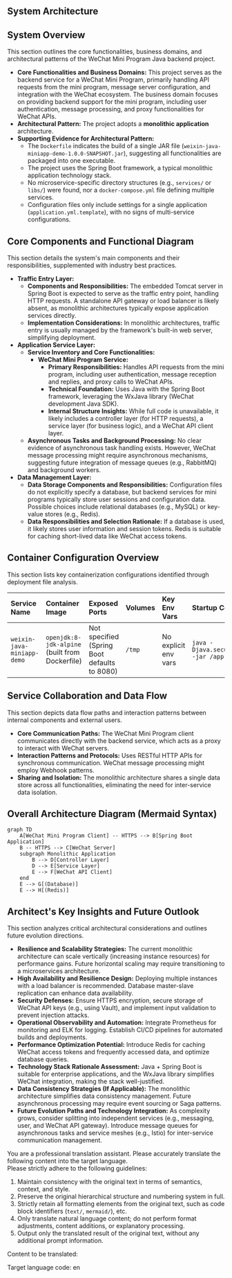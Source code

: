 ## System Architecture

## System Overview

This section outlines the core functionalities, business domains, and architectural patterns of the WeChat Mini Program Java backend project.

* **Core Functionalities and Business Domains:** This project serves as the backend service for a WeChat Mini Program, primarily handling API requests from the mini program, message server configuration, and integration with the WeChat ecosystem. The business domain focuses on providing backend support for the mini program, including user authentication, message processing, and proxy functionalities for WeChat APIs.
* **Architectural Pattern:** The project adopts a **monolithic application** architecture.
* **Supporting Evidence for Architectural Pattern:**
    * The `Dockerfile` indicates the build of a single JAR file (`weixin-java-miniapp-demo-1.0.0-SNAPSHOT.jar`), suggesting all functionalities are packaged into one executable.
    * The project uses the Spring Boot framework, a typical monolithic application technology stack.
    * No microservice-specific directory structures (e.g., `services/` or `libs/`) were found, nor a `docker-compose.yml` file defining multiple services.
    * Configuration files only include settings for a single application (`application.yml.template`), with no signs of multi-service configurations.

## Core Components and Functional Diagram

This section details the system's main components and their responsibilities, supplemented with industry best practices.

* **Traffic Entry Layer:**
    * **Components and Responsibilities:** The embedded Tomcat server in Spring Boot is expected to serve as the traffic entry point, handling HTTP requests. A standalone API gateway or load balancer is likely absent, as monolithic architectures typically expose application services directly.
    * **Implementation Considerations:** In monolithic architectures, traffic entry is usually managed by the framework's built-in web server, simplifying deployment.
* **Application Service Layer:**
    * **Service Inventory and Core Functionalities:**
        * **WeChat Mini Program Service:**
            * **Primary Responsibilities:** Handles API requests from the mini program, including user authentication, message reception and replies, and proxy calls to WeChat APIs.
            * **Technical Foundation:** Uses Java with the Spring Boot framework, leveraging the WxJava library (WeChat development Java SDK).
            * **Internal Structure Insights:** While full code is unavailable, it likely includes a controller layer (for HTTP requests), a service layer (for business logic), and a WeChat API client layer.
    * **Asynchronous Tasks and Background Processing:** No clear evidence of asynchronous task handling exists. However, WeChat message processing might require asynchronous mechanisms, suggesting future integration of message queues (e.g., RabbitMQ) and background workers.
* **Data Management Layer:**
    * **Data Storage Components and Responsibilities:** Configuration files do not explicitly specify a database, but backend services for mini programs typically store user sessions and configuration data. Possible choices include relational databases (e.g., MySQL) or key-value stores (e.g., Redis).
    * **Data Responsibilities and Selection Rationale:** If a database is used, it likely stores user information and session tokens. Redis is suitable for caching short-lived data like WeChat access tokens.

## Container Configuration Overview

This section lists key containerization configurations identified through deployment file analysis.

| Service Name | Container Image | Exposed Ports | Volumes | Key Env Vars | Startup Command/Entrypoint |
| :----------- | :-------------- | :------------ | :------ | :----------- | :------------------------- |
| `weixin-java-miniapp-demo` | `openjdk:8-jdk-alpine` (built from Dockerfile) | Not specified (Spring Boot defaults to 8080) | `/tmp` | No explicit env vars | `java -Djava.security.egd=file:/dev/./urandom -jar /app.jar` |

## Service Collaboration and Data Flow

This section depicts data flow paths and interaction patterns between internal components and external users.

* **Core Communication Paths:** The WeChat Mini Program client communicates directly with the backend service, which acts as a proxy to interact with WeChat servers.
* **Interaction Patterns and Protocols:** Uses RESTful HTTP APIs for synchronous communication. WeChat message processing might employ Webhook patterns.
* **Sharing and Isolation:** The monolithic architecture shares a single data store across all functionalities, eliminating the need for inter-service data isolation.

## Overall Architecture Diagram (Mermaid Syntax)

```mermaid
graph TD
    A[WeChat Mini Program Client] -- HTTPS --> B[Spring Boot Application]
    B -- HTTPS --> C[WeChat Server]
    subgraph Monolithic Application
        B --> D[Controller Layer]
        D --> E[Service Layer]
        E --> F[WeChat API Client]
    end
    E --> G[(Database)]
    E --> H[(Redis)]
```

## Architect's Key Insights and Future Outlook

This section analyzes critical architectural considerations and outlines future evolution directions.

* **Resilience and Scalability Strategies:** The current monolithic architecture can scale vertically (increasing instance resources) for performance gains. Future horizontal scaling may require transitioning to a microservices architecture.
* **High Availability and Resilience Design:** Deploying multiple instances with a load balancer is recommended. Database master-slave replication can enhance data availability.
* **Security Defenses:** Ensure HTTPS encryption, secure storage of WeChat API keys (e.g., using Vault), and implement input validation to prevent injection attacks.
* **Operational Observability and Automation:** Integrate Prometheus for monitoring and ELK for logging. Establish CI/CD pipelines for automated builds and deployments.
* **Performance Optimization Potential:** Introduce Redis for caching WeChat access tokens and frequently accessed data, and optimize database queries.
* **Technology Stack Rationale Assessment:** Java + Spring Boot is suitable for enterprise applications, and the WxJava library simplifies WeChat integration, making the stack well-justified.
* **Data Consistency Strategies (If Applicable):** The monolithic architecture simplifies data consistency management. Future asynchronous processing may require event sourcing or Saga patterns.
* **Future Evolution Paths and Technology Integration:** As complexity grows, consider splitting into independent services (e.g., messaging, user, and WeChat API gateway). Introduce message queues for asynchronous tasks and service meshes (e.g., Istio) for inter-service communication management.

You are a professional translation assistant. Please accurately translate the following content into the target language.  
Please strictly adhere to the following guidelines:  
1. Maintain consistency with the original text in terms of semantics, context, and style.  
2. Preserve the original hierarchical structure and numbering system in full.  
3. Strictly retain all formatting elements from the original text, such as code block identifiers (```text/```, ```mermaid/```), etc.  
4. Only translate natural language content; do not perform format adjustments, content additions, or explanatory processing.  
5. Output only the translated result of the original text, without any additional prompt information.  

Content to be translated:  

Target language code: en

